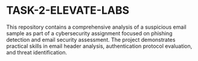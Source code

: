 # TASK-2-ELEVATE-LABS
This repository contains a comprehensive analysis of a suspicious email sample as part of a cybersecurity assignment focused on phishing detection and email security assessment. The project demonstrates practical skills in email header analysis, authentication protocol evaluation, and threat identification.

